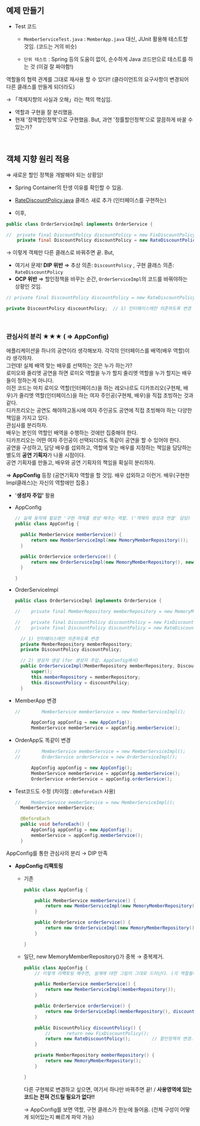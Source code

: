 ## 예제 만들기

- Test 코드

  - `MemberServiceTest.java` : `MemberApp.java` 대신, JUnit 활용해 테스트할 것임. (코드는 거의 비슷)

  - `단위 테스트` : Spring 등의 도움이 없이, 순수하게 Java 코드만으로 테스트를 하는 것 (이걸 잘 짜야함!)

역할들의 협력 관계를 그대로 재사용 할 수 있다!! (클라이언트의 요구사항이 변경되어 다른 클래스를 만들게 되더라도)

→ 「객체지향의 사실과 오해」라는 책의 핵심임.

- 역할과 구현을 잘 분리했음.
- 현재 '정액할인정책'으로 구현했음. But, 과연 '정률할인정책'으로 깔끔하게 바꿀 수 있는가?

<br>

## 객체 지향 원리 적용

⇒ 새로운 할인 정책을 개발해야 되는 상황임!

- Spring Container의 탄생 이유를 확인할 수 있음.

- [RateDiscountPolicy.java](http://ratediscountpolicy.java) 클래스 새로 추가 (인터페이스를 구현하는)
- 이후,

```java
public class OrderServiceImpl implements OrderService {

//	private final DiscountPolicy discountPolicy = new FixDiscountPolicy();
	private final DiscountPolicy discountPolicy = new RateDiscountPolicy();		// 할인 정책이 변경됨.
```

→ 이렇게 객체만 다른 클래스로 바꿔주면 끝. But,

- 여기서 문제! **DIP 위반** ⇒ 추상 의존: `DiscountPolicy` , 구현 클래스 의존: `RateDiscountPolicy`
- **OCP 위반** ⇒ 할인정책을 바꾸는 순간, `OrderServiceImpl`의 코드를 바꿔야하는 상황인 것임.

```java
// private final DiscountPolicy discountPolicy = new RateDiscountPolicy();

private DiscountPolicy discountPolicy;	// 1) 인터페이스에만 의존하도록 변경
```

<br>

### 관심사의 분리 ★★★ ( ⇒ AppConfig)

애플리케이션을 하나의 공연이라 생각해보자. 각각의 인터페이스를 배역(배우 역할)이라 생각하자.
<br>
그런데! 실제 배역 맞는 배우를 선택하는 것은 누가 하는가?
<br>
로미오와 줄리엣 공연을 하면 로미오 역할을 누가 할지 줄리엣 역할을 누가 할지는 배우들이 정하는게 아니다.
<br>
이전 코드는 마치 로미오 역할(인터페이스)을 하는 레오나르도 디카프리오(구현체, 배우)가 줄리엣 역할(인터페이스)을 하는 여자 주인공(구현체, 배우)을 직접 초빙하는 것과 같다.
<br>
디카프리오는 공연도 해야하고동시에 여자 주인공도 공연에 직접 초빙해야 하는 다양한 책임을 가지고 있다.
<br>
관심사를 분리하자.
<br>
배우는 본인의 역할인 배역을 수행하는 것에만 집중해야 한다.
<br>
디카프리오는 어떤 여자 주인공이 선택되더라도 똑같이 공연을 할 수 있어야 한다.
<br>
공연을 구성하고, 담당 배우를 섭외하고, 역할에 맞는 배우를 지정하는 책임을 담당하는 별도의 **공연 기획자**가 나올 시점이다.
<br>
공연 기획자를 만들고, 배우와 공연 기획자의 책임을 확실히 분리하자.

⇒ **AppConfig** 등장 (공연기획자 역할을 할 것임. 배우 섭외하고 이런거. 배우(구현한 Impl클래스)는 자신의 역할에만 집중.)

- '**생성자 주입'** 활용
- AppConfig

  ```java
  // 실제 동작에 필요한 '구현 객체를 생성'해주는 역할. ('객체의 생성과 연결' 담당)
  public class AppConfig {

  	public MemberService memberService() {
  		return new MemberServiceImpl(new MemoryMemberRepository());
  	}

  	public OrderService orderService() {
  		return new OrderServiceImpl(new MemoryMemberRepository(), new FixDiscountPolicy());
  	}

  }
  ```

- OrderServiceImpl

  ```java
  public class OrderServiceImpl implements OrderService {

  //	private final MemberRepository memberRepository = new MemoryMemberRepository();

  //	private final DiscountPolicy discountPolicy = new FixDiscountPolicy();
  //	private final DiscountPolicy discountPolicy = new RateDiscountPolicy();		// 할인 정책이 변경됨.

  	// 1) 인터페이스에만 의존하도록 변경
  	private MemberRepository memberRepository;
  	private DiscountPolicy discountPolicy;

  	// 2) 생성자 생성 (for 생성자 주입. AppConfig에서)
  	public OrderServiceImpl(MemberRepository memberRepository, DiscountPolicy discountPolicy) {
  		super();
  		this.memberRepository = memberRepository;
  		this.discountPolicy = discountPolicy;
  	}
  ```

- MemberApp 변경

  ```java
  //		MemberService memberService = new MemberServiceImpl();		// 기존에 쓴 방식.

  		AppConfig appConfig = new AppConfig();
  		MemberService memberService = appConfig.memberService();
  ```

- OrderApp도 똑같이 변경

  ```java
  //		MemberService memberService = new MemberServiceImpl();
  //		OrderService orderService = new OrderServiceImpl();

  		AppConfig appConfig = new AppConfig();
  		MemberService memberService = appConfig.memberService();
  		OrderService orderService = appConfig.orderService();
  ```

- Test코드도 수정 (차이점 : `@BeforeEach` 사용)

  ```java
  //	MemberService memberService = new MemberServiceImpl();
  	MemberService memberService;

  	@BeforeEach
  	public void beforeEach() {
  		AppConfig appConfig = new AppConfig();
  		memberService = appConfig.memberService();
  	}
  ```

AppConfig를 통한 관심사의 분리 → DIP 만족

- **AppConfig 리팩토링**

  - 기존

    ```java
    public class AppConfig {

    	public MemberService memberService() {
    		return new MemberServiceImpl(new MemoryMemberRepository());
    	}

    	public OrderService orderService() {
    		return new OrderServiceImpl(new MemoryMemberRepository(), new FixDiscountPolicy());
    	}

    }
    ```

  - 일단, new MemoryMemberRepository()가 중복 → 중복제거.

    ```java
    public class AppConfig {
    	// 이렇게 리팩토링 해주면, 설계에 대한 그림이 그대로 드러난다. (각 역할들이 모두 드러남.)

    	public MemberService memberService() {
    		return new MemberServiceImpl(memberRepository());
    	}

    	public OrderService orderService() {
    		return new OrderServiceImpl(memberRepository(), discountPolicy());
    	}

    	public DiscountPolicy discountPolicy() {
    		//		return new FixDiscountPolicy();
    		return new RateDiscountPolicy();		// 할인정책의 변경. 이거 하나만 이렇게 바꿔주면 끝.
    	}

    	private MemberRepository memberRepository() {
    		return new MemoryMemberRepository();
    	}

    }
    ```

    다른 구현체로 변경하고 싶으면, 여기서 하나만 바꿔주면 끝! / **사용영역에 있는 코드는 전혀 건드릴 필요가 없다!!**

    → AppConfig를 보면 역할, 구현 클래스가 한눈에 들어옴. (전체 구성이 어떻게 되어있는지 빠르게 파악 가능)

